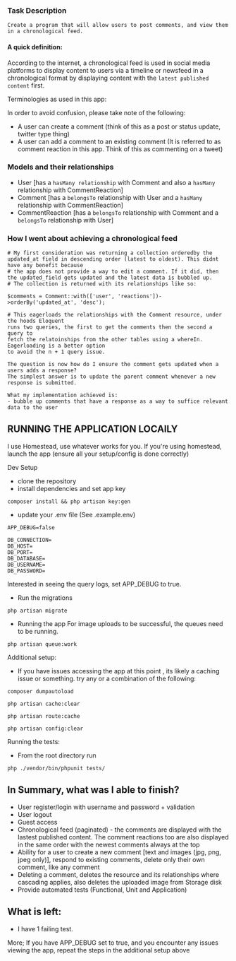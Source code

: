 ### Task Description
```
Create a program that will allow users to post comments, and view them in a chronological feed.
```

#### A quick definition: 
According to the internet, a chronological feed is used in social media platforms to display 
content to users via a timeline or newsfeed in a chronological format by displaying 
content with the `latest published content` first.

Terminologies as used in this app:

In order to avoid confusion, please take note of the following:
- A user can create a comment (think of this as a post or status update, twitter type thing)
- A user can add a comment to an existing comment (It is referred to as comment reaction in this app. Think of this as commenting on a tweet)

### Models and their relationships
- User [has a `hasMany relationship` with Comment and also a `hasMany` relationship with CommentReaction]
- Comment [has a `belongsTo` relationship with User and a `hasMany` relationship with CommentReaction]
- CommentReaction [has a `belongsTo` relationship with Comment and a `belongsTo` relationship with User]

### How I went about achieving a chronological feed
```
# My first consideration was returning a collection orderedby the updated_at field in descending order (latest to oldest). This didnt have any benefit because 
# the app does not provide a way to edit a comment. If it did, then the updated_field gets updated and the latest data is bubbled up.
# The collection is returned with its relationships like so:

$comments = Comment::with(['user', 'reactions'])->orderBy('updated_at', 'desc');

# This eagerloads the relationships with the Comment resource, under the hoods Eloquent 
runs two queries, the first to get the comments then the second a query to 
fetch the relatoinships from the other tables using a whereIn. Eagerloading is a better option
to avoid the n + 1 query issue. 

The question is now how do I ensure the comment gets updated when a users adds a response?
The simplest answer is to update the parent comment whenever a new response is submitted.

What my implementation achieved is:
- bubble up comments that have a response as a way to suffice relevant data to the user
```

## RUNNING THE APPLICATION LOCAlLY

I use Homestead, use whatever works for you. If you're using homestead, launch the app (ensure all your setup/config is done correctly)


Dev Setup
- clone the repository
- install dependencies and set app key

```
composer install && php artisan key:gen
```

- update your .env file (See .example.env)
```
APP_DEBUG=false

DB_CONNECTION=
DB_HOST=
DB_PORT=
DB_DATABASE=
DB_USERNAME=
DB_PASSWORD=
```
Interested in seeing the query logs, set APP_DEBUG to true.

- Run the migrations
```
php artisan migrate
```

- Running the app
For image uploads to be successful, the queues need to be running.
```
php artisan queue:work
```

Additional setup:
- If you have issues accessing the app at this point , its likely a caching issue or something.
try any or a combination of the following:

```
composer dumpautoload 

php artisan cache:clear

php artisan route:cache

php artisan config:clear
```

Running the tests:
- From the root directory run
```
php ./vendor/bin/phpunit tests/
```

## In Summary, what was I able to finish?
- User register/login with username and password + validation
- User logout
- Guest access
- Chronological feed (paginated) - the comments are displayed with the lastest published content. 
The comment reactions too are also displayed in the same order with the newest comments always at 
the top 
- Ability for a user to create a new comment [text and images (jpg, png, jpeg only)], 
respond to existing comments, delete only their own comment, like any comment
- Deleting a comment, deletes the resource and its relationships where cascading 
applies, also deletes the uploaded image from Storage disk
- Provide automated tests (Functional, Unit and Application)

## What is left:
- I have 1 failing test.

More;
If you have APP_DEBUG set to true, and you encounter any issues viewing the app, repeat the steps in the
additional setup above
